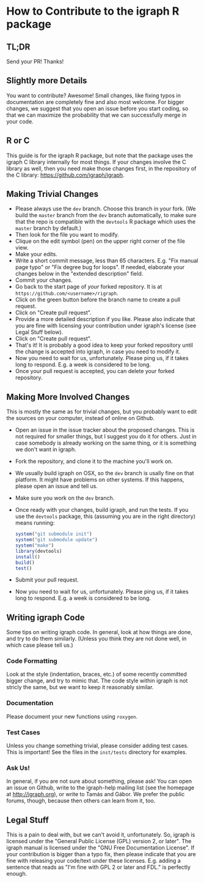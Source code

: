 
# How to Contribute to the igraph R package

## TL;DR

Send your PR! Thanks!

## Slightly more Details

You want to contribute? Awesome! Small changes, like fixing typos in
documentation are completely fine and also most welcome. For bigger
changes, we suggest that you open an issue before you start coding, so that
we can maximize the probability that we can successfully merge in your
code.

## R or C

This guide is for the igraph R package, but note that the package uses the
igraph C library internally for most things. If your changes involve the C
library as well, then you need make those changes first, in the repository
of the C library: https://github.com/igraph/igraph.

## Making Trivial Changes

* Please always use the `dev` branch. Choose this branch in your fork. (We
  build the `master` branch from the `dev` branch automatically, to make
  sure that the repo is compatible with the `devtools` R package which uses
  the `master` branch by default.)
* Then look for the file you want to modify.
* Clique on the edit symbol (pen) on the upper right corner of the file
  view.
* Make your edits.
* Write a short commit message, less than 65 characters. E.g.  "Fix manual
  page typo" or "Fix degree bug for loops". If needed, elaborate your
  changes below in the "extended description" field.
* Commit your changes.
* Go back to the start page of *your* forked repository. It is at
  `https://github.com/<username>/rigraph`.
* Click on the green button before the branch name to create a pull
  request.
* Click on "Create pull request".
* Provide a more detailed description if you like. Please also indicate
  that you are fine with licensing your contribution under igraph's license
  (see Legal Stuff below).
* Click on "Create pull request".
* That's it! It is probably a good idea to keep your forked repository
  until the change is accepted into igraph, in case you need to modify it.
* Now you need to wait for us, unfortunately. Please ping us, if it takes
  long to respond. E.g. a week is considered to be long.
* Once your pull request is accepted, you can delete your forked repository.

## Making More Involved Changes

This is mostly the same as for trivial changes, but you probably want to
edit the sources on your computer, instead of online on Github.

* Open an issue in the issue tracker about the proposed changes.  This is
  not required for smaller things, but I suggest you do it for others. Just
  in case somebody is already working on the same thing, or it is something
  we don't want in igraph.
* Fork the repository, and clone it to the machine you'll work on.
* We usually build igraph on OSX, so the `dev` branch is usally fine on
  that platform. It might have problems on other systems. If this happens,
  please open an issue and tell us.
* Make sure you work on the `dev` branch.
* Once ready with your changes, build igraph, and run the tests. If you use
  the `devtools` package, this (assuming you are in the right directory)
  means running:

  ```R
  system("git submodule init")
  system("git submodule update")
  system("make")
  library(devtools)
  install()
  build()
  test()
  ```

* Submit your pull request.
* Now you need to wait for us, unfortunately. Please ping us, if it takes
  long to respond. E.g. a week is considered to be long.

## Writing igraph Code 

Some tips on writing igraph code. In general, look at how things are done,
and try to do them similarly. (Unless you think they are not done well, in
which case please tell us.)

### Code Formatting

Look at the style (indentation, braces, etc.) of some recently committed
bigger change, and try to mimic that. The code style within igraph is not
stricly the same, but we want to keep it reasonably similar.

### Documentation

Please document your new functions using `roxygen`.

### Test Cases

Unless you change something trivial, please consider adding test cases.
This is important! See the files in the `inst/tests` directory for
examples.

### Ask Us!

In general, if you are not sure about something, please ask! You can
open an issue on Github, write to the igraph-help mailing list (see the
homepage at http://igraph.org), or write to Tamás and Gábor. We prefer
the public forums, though, because then others can learn from it, too.

## Legal Stuff

This is a pain to deal with, but we can't avoid it, unfortunately.  So,
igraph is licensed under the "General Public License (GPL) version 2, or
later". The igraph manual is licensed under the "GNU Free Documentation
License".  If your contribution is bigger than a typo fix, then please
indicate that you are fine with releasing your code/text under these
licenses.  E.g. adding a sentence that reads as "I'm fine with GPL 2 or
later and FDL."  is perfectly enough.
